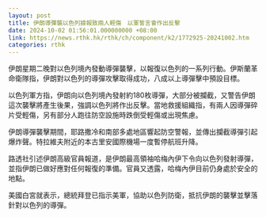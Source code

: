 ```yaml
---
layout: post
title: 伊朗導彈襲以色列據報致兩人輕傷　以軍誓言會作出反擊
date: 2024-10-02 01:56:01.000000000 +08:00
link: https://news.rthk.hk/rthk/ch/component/k2/1772925-20241002.htm
categories: rthk
---
```


伊朗星期二晚對以色列境內發動導彈襲擊，以報復以色列的一系列行動。伊斯蘭革命衛隊指，伊朗對以色列的導彈攻擊取得成功，八成以上導彈擊中預設目標。

以色列軍方指，伊朗向以色列境內發射約180枚導彈，大部分被攔截，又警告伊朗這次襲擊將產生後果，強調以色列將作出反擊。當地救援組織指，有兩人因導彈碎片受輕傷，另有部分人跑往防空設施時跌倒受輕傷或出現焦慮。

伊朗導彈襲擊期間，耶路撒冷和南部多處地區響起防空警報，並傳出攔截導彈引起爆炸聲。特拉維夫附近的本古里安國際機場一度暫停航班升降。

路透社引述伊朗高級官員報道，是伊朗最高領袖哈梅內伊下令向以色列發射導彈，並指伊朗已做好應對任何報復的準備。官員又透露，哈梅內伊目前仍身處於安全的地點。

美國白宮就表示，總統拜登已指示美軍，協助以色列防衛，抵抗伊朗的襲擊並擊落針對以色列的導彈。
